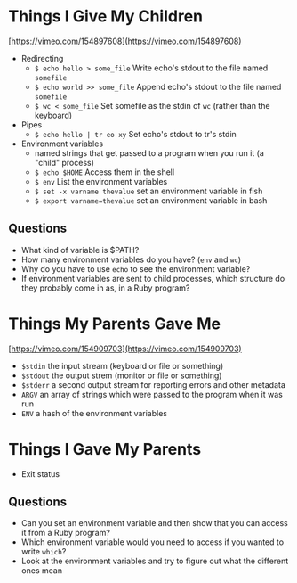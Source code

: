 Things I Give My Children
=========================

[https://vimeo.com/154897608](https://vimeo.com/154897608)

* Redirecting
  * `$ echo hello > some_file` Write echo's stdout to the file named `somefile`
  * `$ echo world >> some_file` Append echo's stdout to the file named `somefile`
  * `$ wc < some_file` Set somefile as the stdin of `wc` (rather than the keyboard)
* Pipes
  * `$ echo hello | tr eo xy` Set echo's stdout to tr's stdin
* Environment variables
  * named strings that get passed to a program when you run it (a "child" process)
  * `$ echo $HOME` Access them in the shell
  * `$ env` List the environment variables
  * `$ set -x varname thevalue` set an environment variable in fish
  * `$ export varname=thevalue` set an environment variable in bash

Questions
---------

* What kind of variable is $PATH?
* How many environment variables do you have? (`env` and `wc`)
* Why do you have to use `echo` to see the environment variable?
* If environment variables are sent to child processes,
  which structure do they probably come in as, in a Ruby program?


Things My Parents Gave Me
=========================

[https://vimeo.com/154909703](https://vimeo.com/154909703)

* `$stdin` the input stream (keyboard or file or something)
* `$stdout` the output strem (monitor or file or something)
* `$stderr` a second output stream for reporting errors and other metadata
* `ARGV` an array of strings which were passed to the program when it was run
* `ENV` a hash of the environment variables


Things I Gave My Parents
========================

* Exit status


Questions
---------

* Can you set an environment variable and then show that you can access it from a Ruby program?
* Which environment variable would you need to access if you wanted to write `which`?
* Look at the environment variables and try to figure out what the different ones mean
